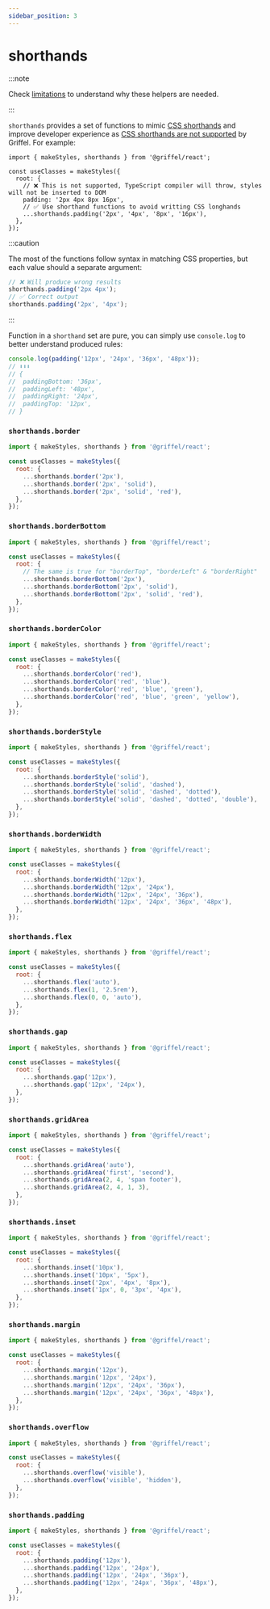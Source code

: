 ```yaml
---
sidebar_position: 3
---
```


# shorthands

:::note

Check [limitations](/react/guides/limitations) to understand why these helpers are needed.

:::

`shorthands` provides a set of functions to mimic [CSS shorthands](https://developer.mozilla.org/en-US/docs/Web/CSS/Shorthand_properties) and improve developer experience as [CSS shorthands are not supported](/react/guides/limitations#css-shorthands-are-not-supported) by Griffel. For example:

```tsx
import { makeStyles, shorthands } from '@griffel/react';

const useClasses = makeStyles({
  root: {
    // ❌ This is not supported, TypeScript compiler will throw, styles will not be inserted to DOM
    padding: '2px 4px 8px 16px',
    // ✅ Use shorthand functions to avoid writting CSS longhands
    ...shorthands.padding('2px', '4px', '8px', '16px'),
  },
});
```

:::caution

The most of the functions follow syntax in matching CSS properties, but each value should a separate argument:

```js
// ❌ Will produce wrong results
shorthands.padding('2px 4px');
// ✅ Correct output
shorthands.padding('2px', '4px');
```

:::

Function in a `shorthand` set are pure, you can simply use `console.log` to better understand produced rules:

```js
console.log(padding('12px', '24px', '36px', '48px'));
// ⬇️⬇️⬇️
// {
//  paddingBottom: '36px',
//  paddingLeft: '48px',
//  paddingRight: '24px',
//  paddingTop: '12px',
// }
```

### `shorthands.border`

```js
import { makeStyles, shorthands } from '@griffel/react';

const useClasses = makeStyles({
  root: {
    ...shorthands.border('2px'),
    ...shorthands.border('2px', 'solid'),
    ...shorthands.border('2px', 'solid', 'red'),
  },
});
```

### `shorthands.borderBottom`

```js
import { makeStyles, shorthands } from '@griffel/react';

const useClasses = makeStyles({
  root: {
    // The same is true for "borderTop", "borderLeft" & "borderRight"
    ...shorthands.borderBottom('2px'),
    ...shorthands.borderBottom('2px', 'solid'),
    ...shorthands.borderBottom('2px', 'solid', 'red'),
  },
});
```

### `shorthands.borderColor`

```js
import { makeStyles, shorthands } from '@griffel/react';

const useClasses = makeStyles({
  root: {
    ...shorthands.borderColor('red'),
    ...shorthands.borderColor('red', 'blue'),
    ...shorthands.borderColor('red', 'blue', 'green'),
    ...shorthands.borderColor('red', 'blue', 'green', 'yellow'),
  },
});
```

### `shorthands.borderStyle`

```js
import { makeStyles, shorthands } from '@griffel/react';

const useClasses = makeStyles({
  root: {
    ...shorthands.borderStyle('solid'),
    ...shorthands.borderStyle('solid', 'dashed'),
    ...shorthands.borderStyle('solid', 'dashed', 'dotted'),
    ...shorthands.borderStyle('solid', 'dashed', 'dotted', 'double'),
  },
});
```

### `shorthands.borderWidth`

```js
import { makeStyles, shorthands } from '@griffel/react';

const useClasses = makeStyles({
  root: {
    ...shorthands.borderWidth('12px'),
    ...shorthands.borderWidth('12px', '24px'),
    ...shorthands.borderWidth('12px', '24px', '36px'),
    ...shorthands.borderWidth('12px', '24px', '36px', '48px'),
  },
});
```

### `shorthands.flex`

```js
import { makeStyles, shorthands } from '@griffel/react';

const useClasses = makeStyles({
  root: {
    ...shorthands.flex('auto'),
    ...shorthands.flex(1, '2.5rem'),
    ...shorthands.flex(0, 0, 'auto'),
  },
});
```

### `shorthands.gap`

```js
import { makeStyles, shorthands } from '@griffel/react';

const useClasses = makeStyles({
  root: {
    ...shorthands.gap('12px'),
    ...shorthands.gap('12px', '24px'),
  },
});
```

### `shorthands.gridArea`

```js
import { makeStyles, shorthands } from '@griffel/react';

const useClasses = makeStyles({
  root: {
    ...shorthands.gridArea('auto'),
    ...shorthands.gridArea('first', 'second'),
    ...shorthands.gridArea(2, 4, 'span footer'),
    ...shorthands.gridArea(2, 4, 1, 3),
  },
});
```

### `shorthands.inset`

```js
import { makeStyles, shorthands } from '@griffel/react';

const useClasses = makeStyles({
  root: {
    ...shorthands.inset('10px'),
    ...shorthands.inset('10px', '5px'),
    ...shorthands.inset('2px', '4px', '8px'),
    ...shorthands.inset('1px', 0, '3px', '4px'),
  },
});
```

### `shorthands.margin`

```js
import { makeStyles, shorthands } from '@griffel/react';

const useClasses = makeStyles({
  root: {
    ...shorthands.margin('12px'),
    ...shorthands.margin('12px', '24px'),
    ...shorthands.margin('12px', '24px', '36px'),
    ...shorthands.margin('12px', '24px', '36px', '48px'),
  },
});
```

### `shorthands.overflow`

```js
import { makeStyles, shorthands } from '@griffel/react';

const useClasses = makeStyles({
  root: {
    ...shorthands.overflow('visible'),
    ...shorthands.overflow('visible', 'hidden'),
  },
});
```

### `shorthands.padding`

```js
import { makeStyles, shorthands } from '@griffel/react';

const useClasses = makeStyles({
  root: {
    ...shorthands.padding('12px'),
    ...shorthands.padding('12px', '24px'),
    ...shorthands.padding('12px', '24px', '36px'),
    ...shorthands.padding('12px', '24px', '36px', '48px'),
  },
});
```

